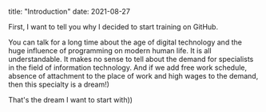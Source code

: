 title: "Introduction"
date: 2021-08-27

First, I want to tell you why I decided to start training on GitHub.

You can talk for a long time about the age of digital technology and the huge influence of programming on modern human life. It is all understandable. It makes no sense to tell about the demand for specialists in the field of information technology. And if we add free work schedule, absence of attachment to the place of work and high wages to the demand, then this specialty is a dream!)

That's the dream I want to start with)) 
